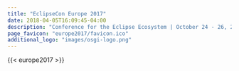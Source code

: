 ```yaml
---
title: "EclipseCon Europe 2017"
date: 2018-04-05T16:09:45-04:00
description: "Conference for the Eclipse Ecosystem | October 24 - 26, 2017 | LUDWIGSBURG, GERMANY"
page_favicon: "europe2017/favicon.ico"
additional_logo: "images/osgi-logo.png"
---
```


{{< europe2017 >}}